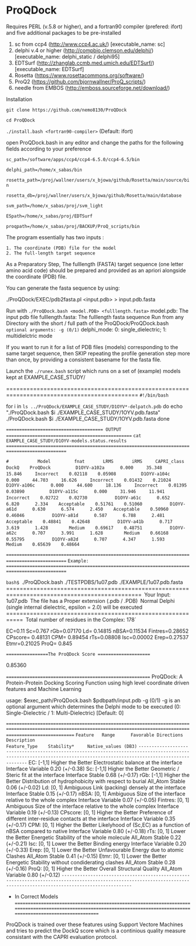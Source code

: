 # ProQDock

Requires PERL (v.5.8 or higher), and a fortran90 compiler (prefered: ifort) 
and five additional packages to be pre-installed 

1. sc from ccp4 (http://www.ccp4.ac.uk/) [executable_name: sc] 
2. delphi v.4 or higher (http://compbio.clemson.edu/delphi/) [executable_name: delphi_static / delphi95] 
3. EDTSurf (http://zhanglab.ccmb.med.umich.edu/EDTSurf/) [executable_name: EDTSurf]
4. Rosetta (https://www.rosettacommons.org/software/)  
5. ProQ2 (https://github.com/bjornwallner/ProQ_scripts/)
6. needle from EMBOS (http://emboss.sourceforge.net/download/)

Installation

`git clone https://github.com/nemo8130/ProQDock`

`cd ProQDock`

`./install.bash <fortran90-compiler>`  (Default: ifort)

open ProQDock.bash in any editor and change the paths for the following fields according to your preference

`sc_path=/software/apps/ccp4/ccp4-6.5.0/ccp4-6.5/bin`

`delphi_path=/home/x_sabas/bin`

`rosetta_path=/proj/wallner/users/x_bjowa/github/Rosetta/main/source/bin`

`rosetta_db=/proj/wallner/users/x_bjowa/github/Rosetta/main/database`

`svm_path=/home/x_sabas/proj/svm_light`

`ESpath=/home/x_sabas/proj/EDTSurf`

`proqpath=/home/x_sabas/proj/BACKUP/ProQ_scripts/bin`

The program essentially has two inputs : 

	1. The coordinate (PDB) file for the model
	2. The full-length target sequence

As a Preparatory Step, The fulllength (FASTA) target sequence (one letter amino acid code) should be prepared and provided as an apriori alongside the coordinate (PDB) file.

You can generate the fasta sequence by using: 

./ProQDock/EXEC/pdb2fasta.pl <input.pdb>  >  input.pdb.fasta

Run with
`./ProQDock.bash <model.PDB> <fulllength.fasta>`  model.pdb: The input pdb file fulllength.fasta: The fulllength fasta sequence
Run from any Directory with the short / full path of the ProQDock/ProQDock.bash
`optional arguments: -g (0/1)` delphi_mode: 0: single_dielectric; 1: multidielctric mode


If you want to run it for a list of PDB files (models) corresponding to the same target sequence, 
then SKIP repeating the profile generation step more than once, by providing a consistent basename for the fasta file. 

Launch the `./runex.bash` script which runs on a set of (example) models kept at EXAMPLE_CASE_STUDY/

=============================================================================================
`#!/bin/bash`

for i in `ls ../ProQDock/EXAMPLE_CASE_STUDY/D1OYV*-delpatch.pdb`
do
echo "./ProQDock.bash $i ./EXAMPLE_CASE_STUDY/1OYV.pdb.fasta"
./ProQDock.bash $i ./EXAMPLE_CASE_STUDY/1OYV.pdb.fasta
done

`===================================== OUTPUT ================================================`
`cat EXAMPLE_CASE_STUDY/D1OYV-models.status.results`
`=============================================================================================`

`#           Model         fnat       LRMS       iRMS     CAPRI_class    DockQ    ProQDock`
`         D1OYV-a102a      0.000     35.348     15.846     Incorrect    0.02118    0.05908`
`         D1OYV-a104c      0.000     44.703     16.626     Incorrect    0.01432    0.21024`
`         D1OYV-a106c      0.000     44.600     18.136     Incorrect    0.01395    0.03890`
`         D1OYV-a115c      0.000     31.946     11.941     Incorrect    0.02722    0.02730`
`          D1OYV-a61c      0.652      6.820      2.334    Acceptable    0.51761    0.51060`
`          D1OYV-a61d      0.630      6.574      2.450    Acceptable    0.50960    0.46046`
`          D1OYV-a81d      0.587      6.788      2.481    Acceptable    0.48841    0.42648`
`          D1OYV-a41b      0.717      3.619      1.428        Medium    0.69617    0.48751`
`          D1OYV-a62c      0.707      3.991      1.628        Medium    0.66168    0.55795`
`          D1OYV-a82d      0.707      4.347      1.593        Medium    0.65639    0.48664`

`=============================================================================================`
`Example: `
`=============================================================================================`

`bash$ `./ProQDock.bash ./TESTPDBS/1u07.pdb ./EXAMPLE/1u07.pdb.fasta`
`==============================================================================================`
`Your Input: 1u07.pdb`
`The file has a Proper extension (.pdb / .PDB)`
`Normal Delphi (single internal dielectric, epsilon = 2.0) will be executed`
`===========================================================`
`Total number of residues in the Complex: 178`

EC=0.11
Sc=0.767
rGb=0.07170
Ld= 0.14815
nBSA=0.11534
Fintres=0.28652
CPscore= 0.48131
CPM= 0.89454
rTs=0.08808
Isc=0.00002
Erep=0.27537
Etmr=0.21025
ProQ= 0.845

`================The ProQDock Score ====================`

   0.85360

`=======================================================`
ProQDock: A Protein-Protein Docking Scoring Function using high level coordinate driven features and Machine Learning

usage: $exec_path/ProQDock.bash $pdbpath/input.pdb -g (0/1)
-g is an optional argument which determines the Delphi mode to be executed (0: Single-Dielectric / 1: Multi-Dielectric) [Default: 0] 

`======================================================================================================================================================================`
`Feature   Range      Favorable Directions       Description                                                   Feature_Type    Stability*     Native_values (DB3)`
`-----------------------------------------------------------------------------------------------------------------------------------------------------------------------`
EC:       [-1,1]     Higher the Better       Electrostatic balance at the interface                             Interface      Variable      0.20 (+/-0.38)
Sc:       [-1,1]     Higher the Better       Geometric / Steric fit at the interface                            Interface       Stable	     0.68 (+/-0.17)
rGb:      [-1,1]     Higher the Better       Distribution of hydrophobicity with respect to burial              All_Atom        Stable	     0.06 (+/-0.02)
Ld:       [0, 1]         Ambiguous           Link (packing) densely at the interface                            Interface       Stable	     0.15 (+/-0.17)
nBSA:     [0, 1]         Ambiguous           Size of the interface relative to the whole complex                Interface      Variable      0.07 (+/-0.05)
Fintres:  [0, 1]         Ambiguous           Size of the interface relative to the whole complex                Interface      Variable      0.19 (+/-0.13)
CPscore:  [0, 1]     Higher the Better       Preference of different inter-residue contacts at the interface    Interface      Variable	     0.35 (+/-0.17)
CPM:      [0, 1]     Higher the Better       Likelyhood of (Sc,EC) as a function of nBSA compared to native     Interface      Variable	     0.80 (+/-0.18)
rTs:      [0, 1]     Lower the Better        Energetic Stability of the whole molecule                          All_Atom        Stable	     0.22 (+/-0.21)
Isc:      [0, 1]     Lower the Better        Binding energy                                                     Interface      Variable	     0.20 (+/-0.33)
Erep:     [0, 1]     Lower the Better        Unfavourable Energy due to atomic Clashes                          All_Atom        Stable	     0.41 (+/-0.15)
Etmr:     [0, 1]     Lower the Better        Energetic Stability without condiderating clashes                  All_Atom        Stable	     0.28 (+/-0.16)
ProQ:     [0, 1]     Higher the Better       Overall Structural Quality                                         All_Atom       Variable	     0.80 (+/-0.12)
`-----------------------------------------------------------------------------------------------------------------------------------------------------------------------`
* In Correct Models 
`======================================================================================================================================================================`

ProQDock is trained over these features using Support Vectore Machines and tries to predict the DockQ score which is a continious quality measure consistant with the CAPRI evaluation protocol.

